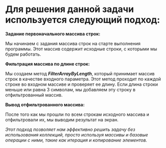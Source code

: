 # **Для решения данной задачи используется следующий подход:**

**Задание первоначального массива строк:**

Мы начинаем с задания массива строк на старте выполнения программы. Этот массив содержит исходные строки, с которыми мы будем работать.

**Фильтрация массива по длине строк:**

 Мы создаем метод ***FilterArrayByLength***, который принимает массив строк в качестве входного параметра. Этот метод проходит по каждой строке во входном массиве и проверяет ее длину. Если длина строки меньше или равна 3 символам, мы добавляем эту строку в отфильтрованный массив.

**Вывод отфильтрованного массива:**

После того как мы прошли по всем строкам исходного массива и отфильтровали их, мы выводим результат на экран.

*Этот подход позволяет нам эффективно решить задачу без использования коллекций, просто используя массивы и базовые операции с ними, такие как итерация и копирование элементов.*